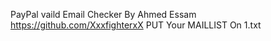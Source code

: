 ﻿PayPal vaild Email Checker 
By Ahmed Essam 
https://github.com/XxxfighterxX
PUT Your MAILLIST On 1.txt
